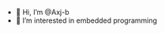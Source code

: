 - 👋 Hi, I’m @Axj-b
- 👀 I’m interested in embedded programming



<!---
Axj-b/Axj-b is a ✨ special ✨ repository because its `README.md` (this file) appears on your GitHub profile.
You can click the Preview link to take a look at your changes.
--->
